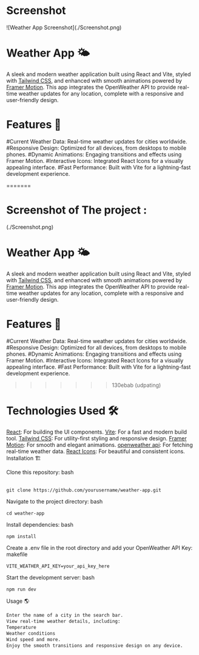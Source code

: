 
<h1>Screenshot</h1>
![Weather App Screenshot](./Screenshot.png)

<h1>Weather App 🌤️</h1>
A sleek and modern weather application built using React and Vite, styled with <a href="https://tailwindcss.com/">Tailwind CSS</a>, and enhanced with smooth animations powered by <a href="https://motion.dev/">Framer Motion</a>. This app integrates the OpenWeather API to provide real-time weather updates for any location, complete with a responsive and user-friendly design.

<h1>Features 🚀</h1>
#Current Weather Data: Real-time weather updates for cities worldwide.
#Responsive Design: Optimized for all devices, from desktops to mobile phones.
#Dynamic Animations: Engaging transitions and effects using Framer Motion.
#Interactive Icons: Integrated React Icons for a visually appealing interface.
#Fast Performance: Built with Vite for a lightning-fast development experience.


=======
<h1>Screenshot of The project :</h1>
(./Screenshot.png)


<h1>Weather App 🌤️</h1>
A sleek and modern weather application built using React and Vite, styled with <a href="https://tailwindcss.com/">Tailwind CSS</a>, and enhanced with smooth animations powered by <a href="https://motion.dev/">Framer Motion</a>. This app integrates the OpenWeather API to provide real-time weather updates for any location, complete with a responsive and user-friendly design.

<h1>Features 🚀</h1>
#Current Weather Data: Real-time weather updates for cities worldwide.
#Responsive Design: Optimized for all devices, from desktops to mobile phones.
#Dynamic Animations: Engaging transitions and effects using Framer Motion.
#Interactive Icons: Integrated React Icons for a visually appealing interface.
#Fast Performance: Built with Vite for a lightning-fast development experience.


>>>>>>> 130ebab (udpating)


<h1>Technologies Used 🛠️</h1>
<a href="https://fr.react.dev/">React</a>: For building the UI components.
<a href="https://vite.dev/">Vite</a>: For a fast and modern build tool.
<a href="https://tailwindcss.com/">Tailwind CSS</a>: For utility-first styling and responsive design.
<a href="https://motion.dev/">Framer Motion</a>: For smooth and elegant animations.
<a href="https://openweathermap.org/api">openweather api</a>: For fetching real-time weather data.
<a href="https://react-icons.github.io/react-icons/">React Icons</a>: For beautiful and consistent icons.
Installation 🏗️




Clone this repository:
bash
```

git clone https://github.com/yourusername/weather-app.git
```
Navigate to the project directory:
bash

```
cd weather-app
```
Install dependencies:
bash

```
npm install
```
Create a .env file in the root directory and add your OpenWeather API Key:
makefile

```
VITE_WEATHER_API_KEY=your_api_key_here
```
Start the development server:
bash

``` 
npm run dev
```
Usage 🌎
```
Enter the name of a city in the search bar.
View real-time weather details, including:
Temperature
Weather conditions
Wind speed and more.
Enjoy the smooth transitions and responsive design on any device.
```
